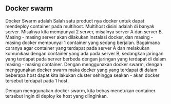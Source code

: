 ## Docker swarm 



Docker Swarm adalah Salah satu product nya docker untuk dapat mendeploy container pada multihost.
Multihost disini adalah di banyak server. Misalnya kita mempunyai 2 server, misalnya server A dan server B. Masing - masing server akan dilakukan instalasi docker, dan masing - masing docker mempunyai 1 container yang sedang berjalan. Bagaimana caranya agar container yang terdapat pada server A dan melakukan komunikasi dengan container yang ada pada server B, sedangkan jaringan yang terdapat pada server berbeda dengan jaringan yang terdapat di dalam masing - masing container. Dengan menggunakan docker swarm, dengan menggunakan docker swarm maka docker yang yang terdapat di dalam beberapa host dapat kita lakukan cluster sehingga seakan - akan docker tersebut terdapat pada 1 host. 

Dengan menggunakan docker swarm, kita bebas menetukan container tersebut ingin di deploy ke host yang diinginkan.